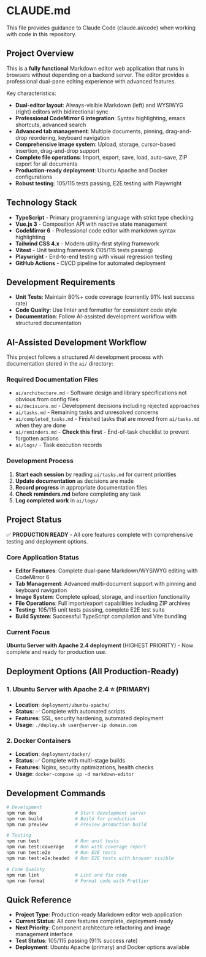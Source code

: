 # CLAUDE.md

This file provides guidance to Claude Code (claude.ai/code) when working with code in this repository.

## Project Overview

This is a **fully functional** Markdown editor web application that runs in browsers without depending on a backend server. The editor provides a professional dual-pane editing experience with advanced features.

Key characteristics:
- **Dual-editor layout**: Always-visible Markdown (left) and WYSIWYG (right) editors with bidirectional sync
- **Professional CodeMirror 6 integration**: Syntax highlighting, emacs shortcuts, advanced search
- **Advanced tab management**: Multiple documents, pinning, drag-and-drop reordering, keyboard navigation
- **Comprehensive image system**: Upload, storage, cursor-based insertion, drag-and-drop support
- **Complete file operations**: Import, export, save, load, auto-save, ZIP export for all documents
- **Production-ready deployment**: Ubuntu Apache and Docker configurations
- **Robust testing**: 105/115 tests passing, E2E testing with Playwright

## Technology Stack

- **TypeScript** - Primary programming language with strict type checking
- **Vue.js 3** - Composition API with reactive state management
- **CodeMirror 6** - Professional code editor with markdown syntax highlighting
- **Tailwind CSS 4.x** - Modern utility-first styling framework
- **Vitest** - Unit testing framework (105/115 tests passing)
- **Playwright** - End-to-end testing with visual regression testing
- **GitHub Actions** - CI/CD pipeline for automated deployment

## Development Requirements

- **Unit Tests**: Maintain 80%+ code coverage (currently 91% test success rate)
- **Code Quality**: Use linter and formatter for consistent code style
- **Documentation**: Follow AI-assisted development workflow with structured documentation

## AI-Assisted Development Workflow

This project follows a structured AI development process with documentation stored in the `ai/` directory:

### Required Documentation Files

- `ai/architecture.md` - Software design and library specifications not obvious from config files
- `ai/decisions.md` - Development decisions including rejected approaches
- `ai/tasks.md` - Remaining tasks and unresolved concerns
- `ai/completed_tasks.md` - Finished tasks that are moved from `ai/tasks.md` when they are done
- `ai/reminders.md` - **Check this first** - End-of-task checklist to prevent forgotten actions
- `ai/logs/` - Task execution records

### Development Process

1. **Start each session** by reading `ai/tasks.md` for current priorities
2. **Update documentation** as decisions are made
3. **Record progress** in appropriate documentation files
4. **Check reminders.md** before completing any task
5. **Log completed work** in `ai/logs/`

## Project Status

✅ **PRODUCTION READY** - All core features complete with comprehensive testing and deployment options.

### Core Application Status
- **Editor Features**: Complete dual-pane Markdown/WYSIWYG editing with CodeMirror 6
- **Tab Management**: Advanced multi-document support with pinning and keyboard navigation
- **Image System**: Complete upload, storage, and insertion functionality
- **File Operations**: Full import/export capabilities including ZIP archives
- **Testing**: 105/115 unit tests passing, complete E2E test suite
- **Build System**: Successful TypeScript compilation and Vite bundling

### Current Focus
**Ubuntu Server with Apache 2.4 deployment** (HIGHEST PRIORITY) - Now complete and ready for production use.

## Deployment Options (All Production-Ready)

### 1. Ubuntu Server with Apache 2.4 ⭐ (PRIMARY)
- **Location**: `deployment/ubuntu-apache/`
- **Status**: ✅ Complete with automated scripts
- **Features**: SSL, security hardening, automated deployment
- **Usage**: `./deploy.sh user@server-ip domain.com`

### 2. Docker Containers
- **Location**: `deployment/docker/`
- **Status**: ✅ Complete with multi-stage builds
- **Features**: Nginx, security optimizations, health checks
- **Usage**: `docker-compose up -d markdown-editor`


## Development Commands

```bash
# Development
npm run dev              # Start development server
npm run build            # Build for production
npm run preview          # Preview production build

# Testing
npm run test             # Run unit tests
npm run test:coverage    # Run with coverage report
npm run test:e2e         # Run E2E tests
npm run test:e2e:headed  # Run E2E tests with browser visible

# Code Quality
npm run lint             # Lint and fix code
npm run format           # Format code with Prettier
```

## Quick Reference
- **Project Type**: Production-ready Markdown editor web application
- **Current Status**: All core features complete, deployment-ready
- **Next Priority**: Component architecture refactoring and image management interface
- **Test Status**: 105/115 passing (91% success rate)
- **Deployment**: Ubuntu Apache (primary) and Docker options available